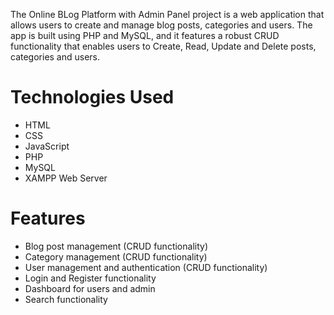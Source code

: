 The Online BLog Platform with Admin Panel project is a web application that allows users to create and manage blog posts, categories and users. The app is built using PHP and MySQL, and it features a robust CRUD functionality that enables users to Create, Read, Update and Delete posts, categories and users.

# Technologies Used
- HTML
- CSS
- JavaScript
- PHP
- MySQL
- XAMPP Web Server

# Features
- Blog post management (CRUD functionality)
- Category management (CRUD functionality)
- User management and authentication (CRUD functionality)
- Login and Register functionality
- Dashboard for users and admin
- Search functionality

